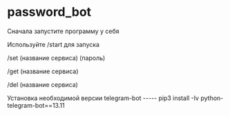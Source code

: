# password_bot
Сначала запустите программу у себя

Используйте /start для запуска

/set (название сервиса) (пароль)

/get (название сервиса)

/del (название сервиса) 


 Установка необходимой версии telegram-bot ----- pip3 install -Iv python-telegram-bot==13.11

